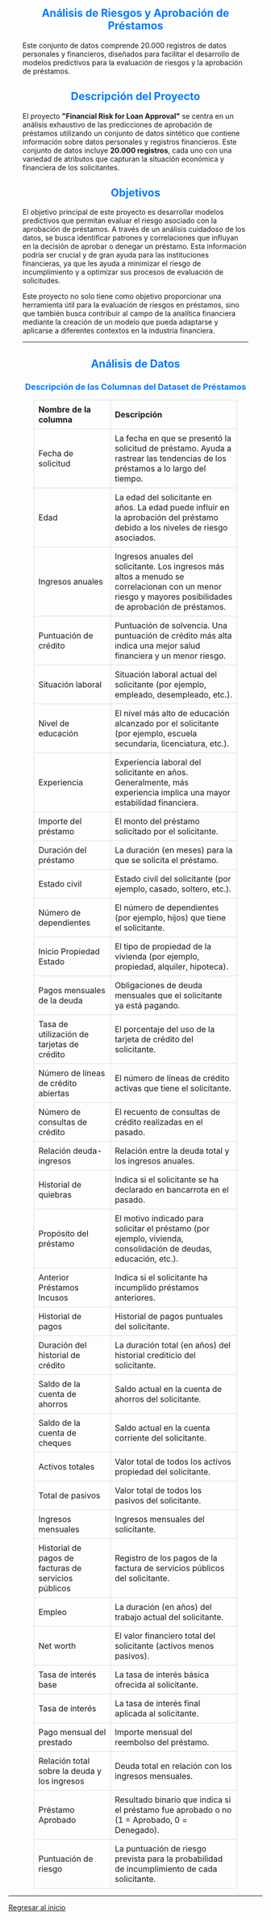 

<style>
    .general-content {
        margin-left: 2em; 
        margin-right: 2em; 
    }
</style>

<div class="general-content">

## <span style="color: #007BFF; text-align: center; display: block;">Análisis de Riesgos y Aprobación de Préstamos</span>

Este conjunto de datos comprende 20.000 registros de datos personales y financieros, diseñados para facilitar el desarrollo de modelos predictivos para la evaluación de riesgos y la aprobación de préstamos.

## <span style="color: #007BFF; text-align: center; display: block;">Descripción del Proyecto</span>

El proyecto **"Financial Risk for Loan Approval"** se centra en un análisis exhaustivo de las predicciones de aprobación de préstamos utilizando un conjunto de datos sintético que contiene información sobre datos personales y registros financieros. Este conjunto de datos incluye **20.000 registros**, cada uno con una variedad de atributos que capturan la situación económica y financiera de los solicitantes.

## <span style="color: #007BFF; text-align: center; display: block;">Objetivos</span>

El objetivo principal de este proyecto es desarrollar modelos predictivos que permitan evaluar el riesgo asociado con la aprobación de préstamos. A través de un análisis cuidadoso de los datos, se busca identificar patrones y correlaciones que influyan en la decisión de aprobar o denegar un préstamo. Esta información podría ser crucial y de gran ayuda para las instituciones financieras, ya que les ayuda a minimizar el riesgo de incumplimiento y a optimizar sus procesos de evaluación de solicitudes.

Este proyecto no solo tiene como objetivo proporcionar una herramienta útil para la evaluación de riesgos en préstamos, sino que también busca contribuir al campo de la analítica financiera mediante la creación de un modelo que pueda adaptarse y aplicarse a diferentes contextos en la industria financiera.

---

## <span style="color: #007BFF; text-align: center; display: block;">Análisis de Datos</span>

### <span style="color: #007BFF; text-align: center; display: block;">Descripción de las Columnas del Dataset de Préstamos</span>

<div style="text-align: center;">
    <table style="width: 90%; margin: 0 auto; border-collapse: collapse; text-align: left;">
        <thead>
        <tr>
            <th style="border: 1px solid #ddd; padding: 8px;">Nombre de la columna</th>
            <th style="border: 1px solid #ddd; padding: 8px;">Descripción</th>
        </tr>
        </thead>
        <tbody>
        <tr>
            <td style="border: 1px solid #ddd; padding: 8px;">Fecha de solicitud</td>
            <td style="border: 1px solid #ddd; padding: 8px;">La fecha en que se presentó la solicitud de préstamo. Ayuda a rastrear las tendencias de los préstamos a lo largo del tiempo.</td>
        </tr>
        <tr>
            <td style="border: 1px solid #ddd; padding: 8px;">Edad</td>
            <td style="border: 1px solid #ddd; padding: 8px;">La edad del solicitante en años. La edad puede influir en la aprobación del préstamo debido a los niveles de riesgo asociados.</td>
        </tr>
        <tr>
            <td style="border: 1px solid #ddd; padding: 8px;">Ingresos anuales</td>
            <td style="border: 1px solid #ddd; padding: 8px;">Ingresos anuales del solicitante. Los ingresos más altos a menudo se correlacionan con un menor riesgo y mayores posibilidades de aprobación de préstamos.</td>
        </tr>
        <tr>
            <td style="border: 1px solid #ddd; padding: 8px;">Puntuación de crédito</td>
            <td style="border: 1px solid #ddd; padding: 8px;">Puntuación de solvencia. Una puntuación de crédito más alta indica una mejor salud financiera y un menor riesgo.</td>
        </tr>
        <tr>
            <td style="border: 1px solid #ddd; padding: 8px;">Situación laboral</td>
            <td style="border: 1px solid #ddd; padding: 8px;">Situación laboral actual del solicitante (por ejemplo, empleado, desempleado, etc.).</td>
        </tr>
        <tr>
            <td style="border: 1px solid #ddd; padding: 8px;">Nivel de educación</td>
            <td style="border: 1px solid #ddd; padding: 8px;">El nivel más alto de educación alcanzado por el solicitante (por ejemplo, escuela secundaria, licenciatura, etc.).</td>
        </tr>
        <tr>
            <td style="border: 1px solid #ddd; padding: 8px;">Experiencia</td>
            <td style="border: 1px solid #ddd; padding: 8px;">Experiencia laboral del solicitante en años. Generalmente, más experiencia implica una mayor estabilidad financiera.</td>
        </tr>
        <tr>
            <td style="border: 1px solid #ddd; padding: 8px;">Importe del préstamo</td>
            <td style="border: 1px solid #ddd; padding: 8px;">El monto del préstamo solicitado por el solicitante.</td>
        </tr>
        <tr>
            <td style="border: 1px solid #ddd; padding: 8px;">Duración del préstamo</td>
            <td style="border: 1px solid #ddd; padding: 8px;">La duración (en meses) para la que se solicita el préstamo.</td>
        </tr>
        <tr>
            <td style="border: 1px solid #ddd; padding: 8px;">Estado civil</td>
            <td style="border: 1px solid #ddd; padding: 8px;">Estado civil del solicitante (por ejemplo, casado, soltero, etc.).</td>
        </tr>
        <tr>
            <td style="border: 1px solid #ddd; padding: 8px;">Número de dependientes</td>
            <td style="border: 1px solid #ddd; padding: 8px;">El número de dependientes (por ejemplo, hijos) que tiene el solicitante.</td>
        </tr>
        <tr>
            <td style="border: 1px solid #ddd; padding: 8px;">Inicio Propiedad Estado</td>
            <td style="border: 1px solid #ddd; padding: 8px;">El tipo de propiedad de la vivienda (por ejemplo, propiedad, alquiler, hipoteca).</td>
        </tr>
        <tr>
            <td style="border: 1px solid #ddd; padding: 8px;">Pagos mensuales de la deuda</td>
            <td style="border: 1px solid #ddd; padding: 8px;">Obligaciones de deuda mensuales que el solicitante ya está pagando.</td>
        </tr>
        <tr>
            <td style="border: 1px solid #ddd; padding: 8px;">Tasa de utilización de tarjetas de crédito</td>
            <td style="border: 1px solid #ddd; padding: 8px;">El porcentaje del uso de la tarjeta de crédito del solicitante.</td>
        </tr>
        <tr>
            <td style="border: 1px solid #ddd; padding: 8px;">Número de líneas de crédito abiertas</td>
            <td style="border: 1px solid #ddd; padding: 8px;">El número de líneas de crédito activas que tiene el solicitante.</td>
        </tr>
        <tr>
            <td style="border: 1px solid #ddd; padding: 8px;">Número de consultas de crédito</td>
            <td style="border: 1px solid #ddd; padding: 8px;">El recuento de consultas de crédito realizadas en el pasado.</td>
        </tr>
        <tr>
            <td style="border: 1px solid #ddd; padding: 8px;">Relación deuda-ingresos</td>
            <td style="border: 1px solid #ddd; padding: 8px;">Relación entre la deuda total y los ingresos anuales.</td>
        </tr>
        <tr>
            <td style="border: 1px solid #ddd; padding: 8px;">Historial de quiebras</td>
            <td style="border: 1px solid #ddd; padding: 8px;">Indica si el solicitante se ha declarado en bancarrota en el pasado.</td>
        </tr>
        <tr>
            <td style="border: 1px solid #ddd; padding: 8px;">Propósito del préstamo</td>
            <td style="border: 1px solid #ddd; padding: 8px;">El motivo indicado para solicitar el préstamo (por ejemplo, vivienda, consolidación de deudas, educación, etc.).</td>
        </tr>
        <tr>
            <td style="border: 1px solid #ddd; padding: 8px;">Anterior Préstamos Incusos</td>
            <td style="border: 1px solid #ddd; padding: 8px;">Indica si el solicitante ha incumplido préstamos anteriores.</td>
        </tr>
        <tr>
            <td style="border: 1px solid #ddd; padding: 8px;">Historial de pagos</td>
            <td style="border: 1px solid #ddd; padding: 8px;">Historial de pagos puntuales del solicitante.</td>
        </tr>
        <tr>
            <td style="border: 1px solid #ddd; padding: 8px;">Duración del historial de crédito</td>
            <td style="border: 1px solid #ddd; padding: 8px;">La duración total (en años) del historial crediticio del solicitante.</td>
        </tr>
        <tr>
            <td style="border: 1px solid #ddd; padding: 8px;">Saldo de la cuenta de ahorros</td>
            <td style="border: 1px solid #ddd; padding: 8px;">Saldo actual en la cuenta de ahorros del solicitante.</td>
        </tr>
        <tr>
            <td style="border: 1px solid #ddd; padding: 8px;">Saldo de la cuenta de cheques</td>
            <td style="border: 1px solid #ddd; padding: 8px;">Saldo actual en la cuenta corriente del solicitante.</td>
        </tr>
        <tr>
            <td style="border: 1px solid #ddd; padding: 8px;">Activos totales</td>
            <td style="border: 1px solid #ddd; padding: 8px;">Valor total de todos los activos propiedad del solicitante.</td>
        </tr>
        <tr>
            <td style="border: 1px solid #ddd; padding: 8px;">Total de pasivos</td>
            <td style="border: 1px solid #ddd; padding: 8px;">Valor total de todos los pasivos del solicitante.</td>
        </tr>
        <tr>
            <td style="border: 1px solid #ddd; padding: 8px;">Ingresos mensuales</td>
            <td style="border: 1px solid #ddd; padding: 8px;">Ingresos mensuales del solicitante.</td>
        </tr>
        <tr>
            <td style="border: 1px solid #ddd; padding: 8px;">Historial de pagos de facturas de servicios públicos</td>
            <td style="border: 1px solid #ddd; padding: 8px;">Registro de los pagos de la factura de servicios públicos del solicitante.</td>
        </tr>
        <tr>
            <td style="border: 1px solid #ddd; padding: 8px;">Empleo</td>
            <td style="border: 1px solid #ddd; padding: 8px;">La duración (en años) del trabajo actual del solicitante.</td>
        </tr>
        <tr>
            <td style="border: 1px solid #ddd; padding: 8px;">Net worth</td>
            <td style="border: 1px solid #ddd; padding: 8px;">El valor financiero total del solicitante (activos menos pasivos).</td>
        </tr>
        <tr>
            <td style="border: 1px solid #ddd; padding: 8px;">Tasa de interés base</td>
            <td style="border: 1px solid #ddd; padding: 8px;">La tasa de interés básica ofrecida al solicitante.</td>
        </tr>
        <tr>
            <td style="border: 1px solid #ddd; padding: 8px;">Tasa de interés</td>
            <td style="border: 1px solid #ddd; padding: 8px;">La tasa de interés final aplicada al solicitante.</td>
        </tr>
        <tr>
            <td style="border: 1px solid #ddd; padding: 8px;">Pago mensual del prestado</td>
            <td style="border: 1px solid #ddd; padding: 8px;">Importe mensual del reembolso del préstamo.</td>
        </tr>
        <tr>
            <td style="border: 1px solid #ddd; padding: 8px;">Relación total sobre la deuda y los ingresos</td>
            <td style="border: 1px solid #ddd; padding: 8px;">Deuda total en relación con los ingresos mensuales.</td>
        </tr>
        <tr>
            <td style="border: 1px solid #ddd; padding: 8px;">Préstamo Aprobado</td>
            <td style="border: 1px solid #ddd; padding: 8px;">Resultado binario que indica si el préstamo fue aprobado o no (1 = Aprobado, 0 = Denegado).</td>
        </tr>
        <tr>
            <td style="border: 1px solid #ddd; padding: 8px;">Puntuación de riesgo</td>
            <td style="border: 1px solid #ddd; padding: 8px;">La puntuación de riesgo prevista para la probabilidad de incumplimiento de cada solicitante.</td>
        </tr>
        </tbody>
    </table>
    </div>
</div>


---

[Regresar al inicio](../index.html)
